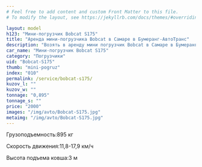 ```yaml
---
# Feel free to add content and custom Front Matter to this file.
# To modify the layout, see https://jekyllrb.com/docs/themes/#overriding-theme-defaults

layout: model
h123: "Мини-погрузчик Bobcat S175"
title: "Аренда мини-погрузчика Bobcat в Самаре в Бумеранг-АвтоТранс"
description: "Возять в аренду мини погрузчик Bobcat в Самаре в Бумеранг-АвтоТранс"
car_name: "Мини-погрузчик Bobcat S175"
category: "Погрузчики"
uid: "Bobcat-S175"
thumb: "mini-pogruz"
index: "010"
permalink: /service/bobcat-s175/
kuzov_l: ""
kuzov_w: ""
tonnage: "0,895"
tonnage_s: ""
price: "2000"
images: "/img/avto/Bobcat-S175.jpg"
metaimg: "/img/avto/Bobcat-S175.jpg"
---
```


<p><span>Грузоподъемность:</span><span>895 кг</span></p>

<p><span>Скорость движения:</span><span>11,8-17,9 км/ч</span></p>

<p><span>Высота подъема ковша:</span><span>3 м</span></p>
